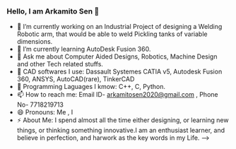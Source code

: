 ### Hello, I am Arkamito Sen  👋

- 🔭 I’m currently working on an Industrial Project of designing a Welding Robotic arm, that would be able to weld Pickling tanks of variable dimensions.
- 🌱 I’m currently learning AutoDesk Fusion 360.
- 💬 Ask me about Computer Aided Designs, Robotics, Machine Design and other Tech related stuffs.
- 🔴 CAD softwares I use: Dassault Systemes CATIA v5, Autodesk Fusion 360, ANSYS, AutoCAD(rare), TinkerCAD
- 🔴 Programming Laguages I kmow: C++, C, Python.
- 📫 How to reach me: Email ID- arkamitosen2020@gmail.com , Phone No- 7718219713
- 😄 Pronouns: Me , I
- ⚡ About Me: I spend almost all the time either designing, or learning new things, or thinking something innovative.I am an enthusiast learner, and believe in perfection, and harwork as the key words in my Life.
-->
